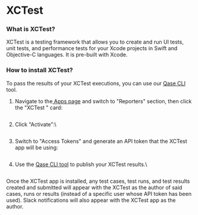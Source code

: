 # XCTest

### What is XCTest?

XCTest is a testing framework that allows you to create and run UI tests, unit tests, and performance tests for your Xcode projects in Swift and Objective-C languages. It is pre-built with Xcode.

### How to install XCTest?

To pass the results of your XCTest executions, you can use our [Qase CLI](../qase-cli-app.md) tool.

1.  Navigate to the[ Apps page](https://app.qase.io/apps) and switch to "Reporters" section, then click the "XCTest " card:



    <figure><img src="https://downloads.intercomcdn.com/i/o/657822683/9295ef3b031b7365b9ed7080/image.png" alt=""><figcaption></figcaption></figure>
2.  Click "Activate":\


    <figure><img src="https://downloads.intercomcdn.com/i/o/657823776/dddaaec4775f1edf6b9134ca/image.png" alt=""><figcaption></figcaption></figure>
3.  Switch to "Access Tokens" and generate an API token that the XCTest app will be using:



    <figure><img src="https://downloads.intercomcdn.com/i/o/657829090/57a1a2ef00b6262b97869485/image.png" alt=""><figcaption></figcaption></figure>
4.  Use the [Qase CLI tool](https://github.com/qase-tms/qasectl) to publish your XCTest results.\


    <figure><img src="https://downloads.intercomcdn.com/i/o/657828405/7c188061dad7ee1b58c5ae4d/image.png" alt=""><figcaption></figcaption></figure>

Once the XCTest app is installed, any test cases, test runs, and test results created and submitted will appear with the XCTest as the author of said cases, runs or results (instead of a specific user whose API token has been used). Slack notifications will also appear with the XCTest app as the author.

